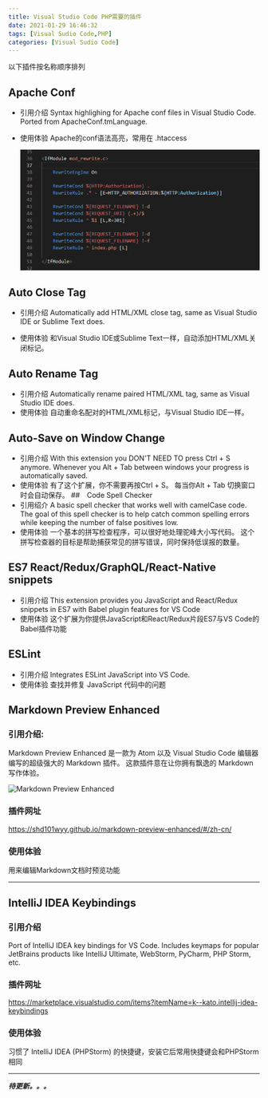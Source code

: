 ```yaml
---
title: Visual Studio Code PHP需要的插件
date: 2021-01-29 16:46:32
tags: [Visual Sudio Code,PHP]
categories: [Visual Sudio Code] 
---
```


以下插件按名称顺序排列
## Apache Conf
+ 引用介绍
  Syntax highlighing for Apache conf files in Visual Studio Code. Ported from ApacheConf.tmLanguage.

+ 使用体验
   Apache的conf语法高亮，常用在 .htaccess 

  ![Apache Conf](Visual-Studio-Code-PHP需要的插件/微信截图_20210210224932.png) 
  
<!--more-->

## Auto Close Tag

+ 引用介绍 
  Automatically add HTML/XML close tag, same as Visual Studio IDE or Sublime Text does.

+ 使用体验
  和Visual Studio IDE或Sublime Text一样，自动添加HTML/XML关闭标记。

## Auto Rename Tag
+ 引用介绍
Automatically rename paired HTML/XML tag, same as Visual Studio IDE does.
+ 使用体验
  自动重命名配对的HTML/XML标记，与Visual Studio IDE一样。
 
## Auto-Save on Window Change

+ 引用介绍
  With this extension you DON'T NEED TO press Ctrl + S anymore.
  Whenever you Alt + Tab between windows your progress is automatically saved.
+ 使用体验
  有了这个扩展，你不需要再按Ctrl + S。
   每当你Alt + Tab 切换窗口时会自动保存。
##　Code Spell Checker
+ 引用绍介
  A basic spell checker that works well with camelCase code.
 The goal of this spell checker is to help catch common spelling errors while keeping the number of false positives low.
+ 使用体验
  一个基本的拼写检查程序，可以很好地处理驼峰大小写代码。
这个拼写检查器的目标是帮助捕获常见的拼写错误，同时保持低误报的数量。
## ES7 React/Redux/GraphQL/React-Native snippets
+ 引用介绍
  This extension provides you JavaScript and React/Redux snippets in ES7 with Babel plugin features for VS Code
+ 使用体验
  这个扩展为你提供JavaScript和React/Redux片段ES7与VS Code的Babel插件功能

## ESLint

+ 引用介绍
  Integrates ESLint JavaScript into VS Code.
+ 使用体验
  查找并修复 JavaScript 代码中的问题

## Markdown Preview Enhanced

### 引用介绍:

Markdown Preview Enhanced 是一款为 Atom 以及 Visual Studio Code 编辑器编写的超级强大的 Markdown 插件。 这款插件意在让你拥有飘逸的 Markdown 写作体验。 

![Markdown Preview Enhanced](https://user-images.githubusercontent.com/1908863/28227953-eb6eefa4-68a1-11e7-8769-96ea83facf3b.png "Markdown Preview Enhanced 官网图片")


### 插件网址 

https://shd101wyy.github.io/markdown-preview-enhanced/#/zh-cn/ 


### 使用体验

用来编辑Markdown文档时预览功能 


---

## IntelliJ IDEA Keybindings

### 引用介绍

Port of IntelliJ IDEA key bindings for VS Code. Includes keymaps for popular JetBrains products like IntelliJ Ultimate, WebStorm, PyCharm, PHP Storm, etc.

### 插件网址

https://marketplace.visualstudio.com/items?itemName=k--kato.intellij-idea-keybindings


### 使用体验

习惯了 IntelliJ IDEA (PHPStorm) 的快捷键，安装它后常用快捷键会和PHPStorm相同

---

***待更新。。。***

